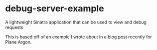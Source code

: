 # debug-server-example
A lightweight Sinatra application that can be used to view and debug requests


This is based off of an example I wrote about in a [blog post](http://blog.planetargon.com/entries/2016/2/23/code-tips-debugging-api-request-headers-with-sinatra) recently for Plane Argon.
